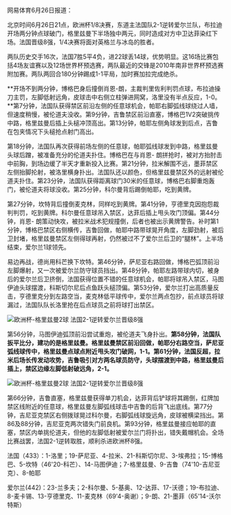 网易体育6月26日报道：

北京时间6月26日21点，欧洲杯1/8决赛，东道主法国队2-1逆转爱尔兰队，布拉迪开场两分钟点球破门，格里兹曼下半场独中两元，同时造成对方中卫达菲染红下场。法国晋级8强，1/4决赛将面对英格兰与冰岛的胜者。

两队历史交手16次，法国7胜5平4负，进22球丢14球，优势明显。这16场比赛包括4场友谊赛以及12场世界杯预选赛，两队最近的交锋是2010年南非世界杯预选赛附加赛。两队两回合180分钟踢成1-1平局，加时赛加拉完成绝杀。

**开场不到两分钟，博格巴身后撞倒肖恩-朗，主裁判里佐利判罚点球，布拉迪操刀主罚，左脚低射远角，皮球击中右侧立柱弹进网窝，洛里没有半点反应，1-0。**第7分钟，法国队获得禁区前沿左侧的任意球机会，帕耶右脚弧线球绕过人墙，但速度稍慢，被伦道夫没收。第9分钟，吉鲁禁区前沿直塞，博格巴1V2突破挑传中路，格里兹曼后插上头槌冲顶高出。第13分钟，帕耶左侧角球发到后点，吉鲁在包夹情况下头槌抢点射门高出。

第18分钟，法国队再次获得前场左侧的任意球，帕耶弧线球发到中路，格里兹曼头球后蹭，被准备充分的伦道夫扑住。博格巴在与肖恩-
朗拼抢时，被对方抬肘击中前胸，到场边缓了半天才重新投入比赛。第21分钟，拉米解围不远，墨菲禁区左侧抬脚抡射，被洛里横身扑出。法国队还以颜色，但格里兹曼禁区外的远射被伦道夫扑住。第23分钟，法国队获得距离球门30米的任意球，博格巴右脚重炮轰门，被伦道夫将球没收。第25分钟，科尔曼背后踢倒帕耶，吃到黄牌。

第27分钟，坎特背后撞倒麦克林，同样吃到黄牌。第41分钟，亨德里克因抱怨裁判判罚，吃到黄牌。科尔曼任意球吊入禁区，达菲后插上甩头攻门顶偏。第44分钟，肖恩-
朗策动快攻，被拉米战术犯规撞倒，后者也被出示黄牌警告。补时第1分钟，博格巴禁区右侧横传，吉鲁回做，帕耶中路带球晃开角度，左脚劲射，被后卫封堵，格里兹曼禁区左侧得球再射，仍然被过不了爱尔兰后卫的“腿林”。上半场结束，爱尔兰1球领先。

易边再战，德尚用科芒换下坎特。第46分钟，萨尼亚右路回做，博格巴弧顶前沿左脚爆射，又一次被爱尔兰防守球员挡出。第48分钟，帕耶左路带球内切，被身后的爱尔兰后卫挤倒，法国获得位置不错的任意球机会，帕耶将球吊入禁区，马图伊迪头球摆渡，科斯切尔尼后点鱼跃头槌顶偏。第53分钟，爱尔兰打出高质量反击，亨德里克分到左路空当，麦克林低平球传中，爱尔兰两点包抄，前点球员将球漏过，法国队队长洛里抢在后点球员之前将球打出禁区。

![欧洲杯-格里兹曼2球
法国2-1逆转爱尔兰晋级8强](http://img1.cache.netease.com/sports/2016/6/26/201606262246272daff.gif)  

第56分钟，马图伊迪弧顶前沿尝试重炮，被伦道夫飞身扑出。**第58分钟，法国队扳平比分，建功的是格里兹曼。格里兹曼禁区前沿回做，帕耶分右路空当，萨尼亚弧线球传中，格里兹曼点球点附近甩头攻门破网，1-1。第61分钟，法国反超，拉米后场长传发动攻势，吉鲁吸引对方两名球员防守，头球摆渡到中路，格里兹曼后插上，禁区边缘左脚低射破远角，2-1。**

![欧洲杯-格里兹曼2球
法国2-1逆转爱尔兰晋级8强](http://img1.cache.netease.com/sports/2016/6/26/2016062622464052a92.gif)  

第66分钟，吉鲁直塞，格里兹曼获得单刀机会，达菲背后铲球将其踢倒，红牌加禁区线附近的任意球，格里兹曼左脚弧线球击中吉鲁的后背飞出底线。第77分钟，吉尼亚克禁区右侧拨球晃过科尔曼，右脚弧线球旋远角，皮球被横梁挡出。第86及88分钟，吉尼亚克两次错失门前良机。第93分钟，格里兹曼接应帕耶的直塞，禁区内单挑伦道夫，但他的左脚低射被爱尔兰门将扑出，错失戴帽机会。全场比赛战罢，法国2-1逆转取胜，顺利杀进欧洲杯8强。

法国（433）：1-洛里；19-萨尼亚、4-拉米、21-科斯切尔尼、3-埃弗拉；15-博格巴、5-坎特（46'20-科芒）、14-马图伊迪；7-格里兹曼、9-吉鲁（74'10-吉尼亚克）、8-帕耶

爱尔兰(442)：23-兰多夫；2-科尔曼、5-基奥、12-达菲、17-沃德；19-布拉迪、8-麦卡锡、13-亨德里克、11-麦克林（69'4-奥谢）；9-朗、21-墨菲（65'14-沃尔特斯）

